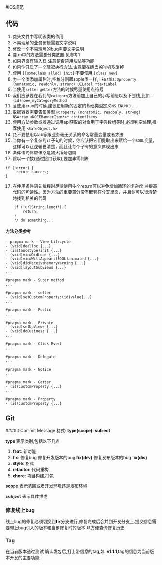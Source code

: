 
#iOS规范

## 代码

1. 类头文件中写明该类的作用
2. 不易理解的业务逻辑需要文字说明
3. 修改一个不易理解的bug需要文字说明
4. 类.m中的方法需要分类放置.见参考1
5. 如果界面有输入框,注意是否禁用粘贴等功能
6. 如果你开启了一个延迟执行方法,注意要在适当的时机取消掉
7. 使用 `[[someClass alloc] init]` 不要使用 `[class new]`
8. 为一个类添加属性时,空格分割跟apple类一样, like this: `@property (nonatomic, readonly, strong) UILabel *textLabel`
9. 当使用`setter` `getter`方法的时候尽量使用点符号
10. 我们应该要在我们的`category`方法前加上自己的小写前缀以及下划线,比如 `- (id)noee_myCategoryMethod`
11. 当使用`enum`的时候,建议使用新的固定的基础类型定义`NS_ENUM()...`
12. 数据容器需要告知类型 `@property (nonatomic, readonly, strong) NSArray <NOEEBannerItem*>* contentItems`
13. 使用方法参数或者通过调用api获取的对象用于字典数组等时,必须判空处理,推荐使用 `<SafeObject.h>`
14. 绝不要使用以ab等跟业务毫无关系的命名常量变量或者方法
15. 当你有一个复杂的`if`子句的时候，你应该把它们提取出来赋给一个`BOOL`变量，这样可以让逻辑更清楚，而且让每个子句的意义体现出来
16. 条件语句体应该总是被大括号包围  
17. 除以一个数(通过接口获取),要加非零判断
```
if (!error) {
     return success;
}
```  

17. 在使用条件语句编程时尽量使用多个return可以避免增加循环的复杂度,并提高代码的可读性。因为方法的重要部分没有嵌套在分支里面，并且你可以很清楚地找到相关的代码  

```
    if (!urlString.length) {
        return;
    }  
    // do something...
```  

#### 方法分类参考

```
- pragma mark - View Lifecycle
- (void)dealloc {...}
- (instancetype)init {...}
- (void)viewDidLoad {...}
- (void)viewWillAppear:(BOOL)animated {...}
- (void)didReceiveMemoryWarning {...}
- (void)layoutSubViews {...}
...
 
#pragma mark - Super method
...

#pragma mark - setter
- (void)setCustomProperty:(id)value{...}
...

#pragma mark - Public
...

#pragma mark - Private
- (void)setUpViews {...}
- (void)doBusiness {...}
...

#pragma mark - Click Event
...
 
#pragma mark - Delegate
...
 
#pragma mark - Notice
...
 
#pragma mark - Getter
- (id)customProperty {...}
...

#pragma mark - Property
- (id)customProperty {...}
```

## Git

###Git Commit Message
格式: **type(scope): subject**  

**type** 表示类别,包括以下几点

1. **feat**: 新功能
2. **fix**: 修复bug 修复开发版本的bug **fix(dev)** 修复发布版本的bug **fix(dis)**
3. **style**: 格式
4. **refactor**: 代码重构
5. **chore**: 项目构建,打包

**scope** 表示范围或者开发环境还是发布环境

**subject** 表示具体描述  

### 修复线上bug
线上bug的修复必须切换到**fix**分支进行,修复完成后合并到开发分支上.提交信息需要带上bug引入的版本和当前修复时的版本.以方便查询修复历史.  

### Tag
在当前版本通过测试,确认发包后,打上带信息的tag,如: **v1.1.1**,tag的信息为当前版本开发的主要功能.